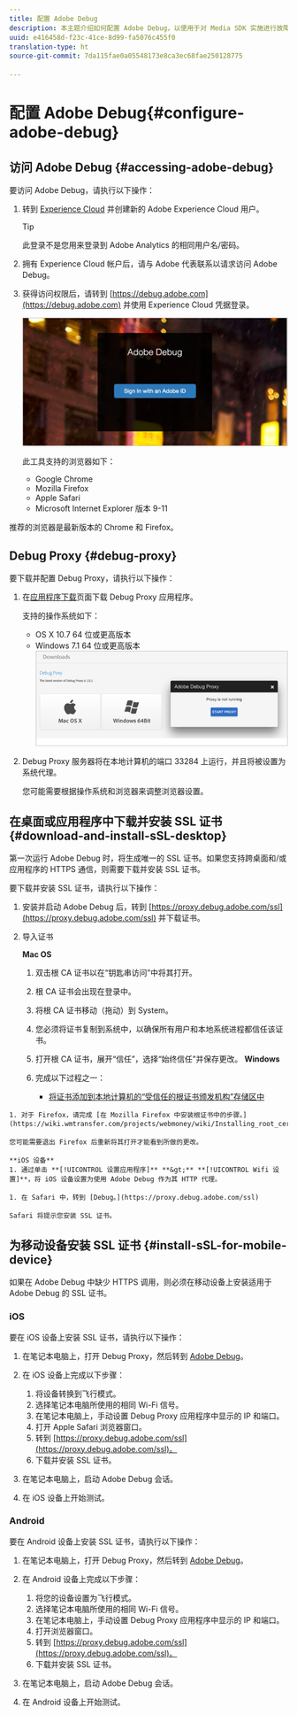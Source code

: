 ```yaml
---
title: 配置 Adobe Debug
description: 本主题介绍如何配置 Adobe Debug，以便用于对 Media SDK 实施进行故障诊断。
uuid: e416458d-f23c-41ce-8d99-fa5076c455f0
translation-type: ht
source-git-commit: 7da115fae0a05548173e8ca3ec68fae250128775

---
```



# 配置 Adobe Debug{#configure-adobe-debug}

## 访问 Adobe Debug {#accessing-adobe-debug}

要访问 Adobe Debug，请执行以下操作：

1. 转到 [Experience Cloud](https://www.marketing.adobe.com) 并创建新的 Adobe Experience Cloud 用户。

   >[!TIP]
   >
   >此登录不是您用来登录到 Adobe Analytics 的相同用户名/密码。

1. 拥有 Experience Cloud 帐户后，请与 Adobe 代表联系以请求访问 Adobe Debug。
1. 获得访问权限后，请转到 [https://debug.adobe.com](https://debug.adobe.com) 并使用 Experience Cloud 凭据登录。

   ![](assets/adobe-debug-login.png)

   此工具支持的浏览器如下：
   * Google Chrome
   * Mozilla Firefox
   * Apple Safari
   * Microsoft Internet Explorer 版本 9-11

推荐的浏览器是最新版本的 Chrome 和 Firefox。

## Debug Proxy {#debug-proxy}

要下载并配置 Debug Proxy，请执行以下操作：

1. 在[应用程序下载](https://debug.adobe.com/#/downloads)页面下载 Debug Proxy 应用程序。

   支持的操作系统如下：
   * OS X 10.7 64 位或更高版本
   * Windows 7.1 64 位或更高版本
   ![](assets/debug-proxy-app.png)

1. Debug Proxy 服务器将在本地计算机的端口 33284 上运行，并且将被设置为系统代理。

   您可能需要根据操作系统和浏览器来调整浏览器设置。

## 在桌面或应用程序中下载并安装 SSL 证书 {#download-and-install-sSL-desktop}

第一次运行 Adobe Debug 时，将生成唯一的 SSL 证书。如果您支持跨桌面和/或应用程序的 HTTPS 通信，则需要下载并安装 SSL 证书。

要下载并安装 SSL 证书，请执行以下操作：

1. 安装并启动 Adobe Debug 后，转到 [https://proxy.debug.adobe.com/ssl](https://proxy.debug.adobe.com/ssl) 并下载证书。
1. 导入证书

   **Mac OS**
   1. 双击根 CA 证书以在“钥匙串访问”中将其打开。
   1. 根 CA 证书会出现在登录中。
   1. 将根 CA 证书移动（拖动）到 System。
   1. 您必须将证书复制到系统中，以确保所有用户和本地系统进程都信任该证书。
   1. 打开根 CA 证书，展开“信任”，选择“始终信任”并保存更改。
   **Windows**
   1. 完成以下过程之一：

      * [将证书添加到本地计算机的“受信任的根证书颁发机构”存储区中](https://technet.microsoft.com/zh-cn/library/cc754841.aspx#BKMK_addlocal)
<!--        * [How To Import a Trusted Root Certification Authority In Windows 7/Vista/XP](https://www.sqlservermart.com/HowTo/Windows_Import_Certificate.aspx) You might need to quit and reopen your browser to see the change.
-->

    1. 对于 Firefox，请完成 [在 Mozilla Firefox 中安装根证书中的步骤。](https://wiki.wmtransfer.com/projects/webmoney/wiki/Installing_root_certificate_in_Mozilla_Firefox) 
    
    您可能需要退出 Firefox 后重新将其打开才能看到所做的更改。
    
    **iOS 设备**
    1. 通过单击 **[!UICONTROL 设置应用程序]** **&gt;** **[!UICONTROL Wifi 设置]**，将 iOS 设备设置为使用 Adobe Debug 作为其 HTTP 代理。
    
    1. 在 Safari 中，转到 [Debug。](https://proxy.debug.adobe.com/ssl)
    
    Safari 将提示您安装 SSL 证书。

## 为移动设备安装 SSL 证书 {#install-sSL-for-mobile-device}

如果在 Adobe Debug 中缺少 HTTPS 调用，则必须在移动设备上安装适用于 Adobe Debug 的 SSL 证书。

### iOS

要在 iOS 设备上安装 SSL 证书，请执行以下操作：

1. 在笔记本电脑上，打开 Debug Proxy，然后转到 [Adobe Debug](https://debug.adobe.com)。
1. 在 iOS 设备上完成以下步骤：
   1. 将设备转换到飞行模式。
   1. 选择笔记本电脑所使用的相同 Wi-Fi 信号。
   1. 在笔记本电脑上，手动设置 Debug Proxy 应用程序中显示的 IP 和端口。
   1. 打开 Apple Safari 浏览器窗口。
   1. 转到 [https://proxy.debug.adobe.com/ssl](https://proxy.debug.adobe.com/ssl)。
   1. 下载并安装 SSL 证书。

1. 在笔记本电脑上，启动 Adobe Debug 会话。
1. 在 iOS 设备上开始测试。

### Android

要在 Android 设备上安装 SSL 证书，请执行以下操作：

1. 在笔记本电脑上，打开 Debug Proxy，然后转到 [Adobe Debug](https://debug.adobe.com)。
1. 在 Android 设备上完成以下步骤：
   1. 将您的设备设置为飞行模式。
   1. 选择笔记本电脑所使用的相同 Wi-Fi 信号。
   1. 在笔记本电脑上，手动设置 Debug Proxy 应用程序中显示的 IP 和端口。
   1. 打开浏览器窗口。
   1. 转到 [https://proxy.debug.adobe.com/ssl](https://proxy.debug.adobe.com/ssl)。
   1. 下载并安装 SSL 证书。

1. 在笔记本电脑上，启动 Adobe Debug 会话。
1. 在 Android 设备上开始测试。

